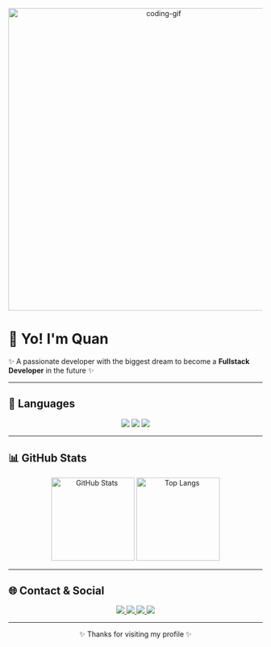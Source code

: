 <!-- Banner động -->
<p align="center">
  <img src="https://media.giphy.com/media/L1R1tvI9svkIWwpVYr/giphy.gif" width="600" alt="coding-gif"/>
</p>

# 👋 Yo! I'm Quan  
✨ A passionate developer with the biggest dream to become a **Fullstack Developer** in the future ✨  

---

## 🚀 Languages
<p align="center">
  <!-- Ngôn ngữ -->
  <img src="https://img.shields.io/badge/Java-%23ED8B00.svg?style=for-the-badge&logo=openjdk&logoColor=white"/>
  <img src="https://img.shields.io/badge/C++-%2300599C.svg?style=for-the-badge&logo=c%2B%2B&logoColor=white"/>
  
  <!-- Framework -->
  <img src="https://img.shields.io/badge/Spring-%236DB33F.svg?style=for-the-badge&logo=spring&logoColor=white"/>
</p>

---

## 📊 GitHub Stats
<p align="center">
  <img src="https://github-readme-stats.vercel.app/api?username=mnhquan&show_icons=true&theme=tokyonight" alt="GitHub Stats" height="165"/>
  <img src="https://github-readme-stats.vercel.app/api/top-langs/?username=mnhquan&layout=compact&theme=tokyonight" alt="Top Langs" height="165"/>
</p>

---

## 🌐 Contact & Social
<p align="center">
  <a href="https://github.com/mnhquan" target="_blank">
    <img src="https://img.shields.io/badge/GitHub-%23121011.svg?style=for-the-badge&logo=github&logoColor=white"/>
  </a>
  <a href="https://www.linkedin.com/in/mnhquandev" target="_blank">
    <img src="https://img.shields.io/badge/LinkedIn-%230077B5.svg?style=for-the-badge&logo=linkedin&logoColor=white"/>
  </a>
  <a href="https://facebook.com/mnhquanoxl" target="_blank">
    <img src="https://img.shields.io/badge/Facebook-%231877F2.svg?style=for-the-badge&logo=facebook&logoColor=white"/>
  </a>
  <a href="mailto:tquan2809@gmail.com">
    <img src="https://img.shields.io/badge/Gmail-D14836.svg?style=for-the-badge&logo=gmail&logoColor=white"/>
  </a>
</p>

---

<p align="center">
  ✨ Thanks for visiting my profile ✨  
</p>
